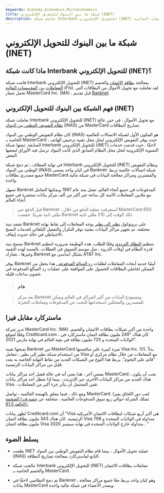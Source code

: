 ```yaml
---
keywords: Economy,Economics,Microeconomics
title: شبكة ما بين البنوك للتحويل الإلكتروني (INET)
description: عالجت شبكة Interbank للتحويل الإلكتروني (INET) معاملات بطاقات الائتمان والخصم بين المؤسسات المالية (FIs).
---
```


# شبكة ما بين البنوك للتحويل الإلكتروني (INET)
## ماذا كانت شبكة Interbank للتحويل الإلكتروني (INET)؟

قامت شبكة Interbank للتحويل الإلكتروني (INET) بمعالجة [بطاقة](/debitcard) [الائتمان](/creditcard) والخصم [المعاملات](/transaction) بين [المؤسسات المالية](/financialinstitution) (FIs). لقد تعاملت مع تحويل الأموال من البطاقات التي تحمل شعار MasterCard Inc. (MA) ، قبل تقديم [Banknet](/banknet).

## فهم الشبكة بين البنوك للتحويل الإلكتروني (INET)

تعاملت شبكة Interbank للتحويل الإلكتروني (INET) مع تحويل الأموال ، في حين عالج [نظام التفويض الوطني بين البنوك](/interbank-national-authorization-system-inas) (INAS) من MasterCard تصاريح البطاقات.

كان نظام التفويض الوطني بين البنوك (INAS) هو المكون الأول لشبكة الاتصالات العالمية الخاصة بـ MasterCard ، حيث يوفر التفويض الإلكتروني ليحل محل تقنية ترخيص الهاتف السابقة. تبعتها شبكة Interbank للتحويل الإلكتروني (INET) لاحقًا ، حيث قدمت خدمات التسوية الإلكترونية لتحل محل النظام السابق الذي كانت البنوك ترسل فيه الأوراق لبعضها البعض.

في نهاية المطاف ، تم دمج شبكة Interbank للتحويل الإلكتروني (INET) ونظام التفويض الوطني بين البنوك (INAS) في كيان واحد يسمى Banknet: شبكة اتصالات عالمية تربط جميع مصدري بطاقات MasterCard والمشترين ومراكز معالجة البيانات في شبكة مالية واحدة.

تسهل Banknet المدفوعات في جميع أنحاء العالم. تعمل منذ عام 1997 ويمكنها التعامل مع ملايين المعاملات الآمنة كل ساعة عبر أكثر من ألف مركز بيانات منتشرة في جميع أنحاء العالم.

> قبل الدفع عبر Banknet ، استغرقت عملية الدفع من خلال MasterCard 650 مللي ثانية تقريبًا. خفضت Banknet ذلك الوقت إلى 210 مللي ثانية.

>

تعتمد بنية Banknet على بروتوكول [نظير إلى نظير](/peertopeer-p2p-service) يوجه المعاملات إلى نقاط نهاية مختلفة. تم تجهيز مراكز البيانات بتقنية توفر التكرار والتفعيل التلقائي لخدمات النسخ الاحتياطي في حالة حدوث إيقاف.

تسمح بنية Banknet بتنظيم [النطاق الترددي](/bandwidth) وفقًا للطلب. هذه الوظيفة ضرورية لتنظيم قدرة النظام في أوقات الذروة ، مثل موسم التسوق في العطلات. بالنسبة لهذه التقنية وغيرها ، تشارك Banknet بشكل أساسي مع AT&T Inc.

يوفر Banknet أيضًا خدمة أبحاث المعاملات لطلبات [رد المبالغ المدفوعة .](/chargeback) هذا يجعل من الممكن لحاملي البطاقات الحصول على الموافقة على عمليات رد المبالغ المدفوعة في غضون ساعات قليلة.

> ### هام

> يعد مركز Banknet ومستودع البيانات من أكبر المراكز في العالم ويمكن للمصدرين والمحللين استخدامها للبحث عن المدفوعات ومعاملات التجزئة.

>

## ماستركارد مقابل فيزا

تدير شركة MasterCard Inc. (MA) واحدة من أكبر شبكات بطاقات الائتمان والخصم. وفقًا لموقع Creditcard.com ، كان هناك "249 مليون بطاقة ائتمان ماستركارد في الولايات المتحدة و 725 مليون بطاقة في بقية العالم في نهاية مارس 2021".

تمنحها تقنية Banknet من MasterCard ميزة كبيرة على منافستها Visa Inc. (V). بدلاً من استخدام شبكة نظير إلى نظير ، تتعامل Visa مع المعاملات من خلال نظام مركزي أو "قائم على النجوم". يربط هذا النوع من الشبكات العديد من نقاط النهاية الخاصة به بعدد قليل من مراكز البيانات الرئيسية.

بمعنى آخر ، هذا يعني أنه في حالة فشل أحد مراكز بيانات MasterCard ، يجب أن يكون هناك العديد من مراكز البيانات الأخرى عبر الإنترنت ، بينما إذا تعطل أحد مراكز بيانات Visa ، فمن المحتمل أن يتأثر جزء أكبر من المعاملات.

ومع ذلك ، فيما يتعلق بالهيمنة العالمية ، تواصل MasterCard لعب دور اللحاق بفيزا. تمتلك الشركة حوالي ربع سوق المدفوعات العالمية ، متخلفة عن [حصة فيزا الضخمة البالغة 61.5٪](/marketshare).

تُظهر بيانات Creditcard.com أن "Visa هي أكبر أربع شبكات لبطاقات الائتمان الأمريكية الرئيسية. كان هناك 343 مليون بطاقة ائتمان Visa متداولة في الولايات المتحدة و 798 مليون بطاقة ائتمان Visa متداولة خارج الولايات المتحدة في نهاية سبتمبر 2020 . "

## يسلط الضوء

- نظمت INET عملية تحويل الأموال ، بينما قام نظام التفويض الوطني بين البنوك (INAS) التابع لماستركارد بمعالجة تصاريح البطاقة.

- عالجت شبكة Interbank للتحويل الإلكتروني (INET) معاملات بطاقات الائتمان والخصم الخاصة بـ MasterCard.

- تم دمج النظامين لاحقًا في Banknet ، وهو كيان واحد يربط معًا جميع مراكز معالجة بيانات MasterCard ويصدر الأعضاء في شبكة مالية واحدة.

